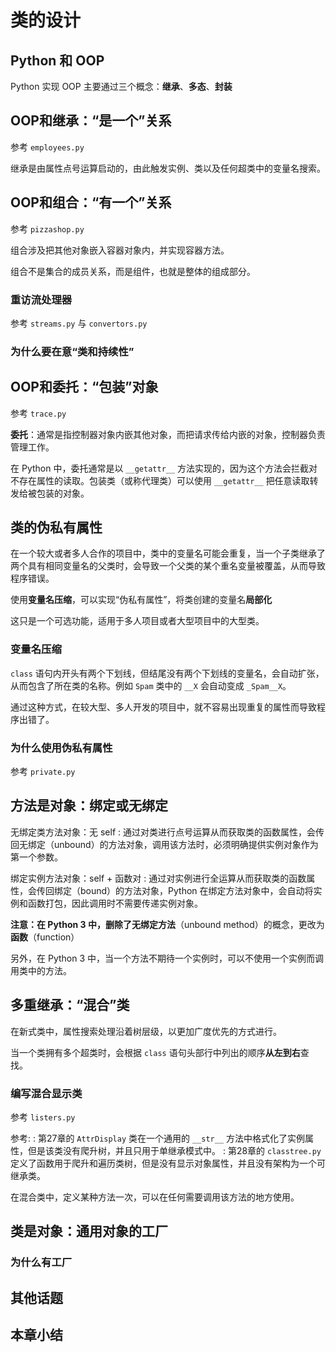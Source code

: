# 类的设计

## Python 和 OOP

Python 实现 OOP 主要通过三个概念：**继承**、**多态**、**封装**

## OOP和继承：“是一个”关系

参考 `employees.py`

继承是由属性点号运算启动的，由此触发实例、类以及任何超类中的变量名搜索。

## OOP和组合：“有一个”关系

参考 `pizzashop.py`

组合涉及把其他对象嵌入容器对象内，并实现容器方法。

组合不是集合的成员关系，而是组件，也就是整体的组成部分。

### 重访流处理器

参考 `streams.py` 与 `convertors.py`

### 为什么要在意“类和持续性”

## OOP和委托：“包装”对象

参考 `trace.py`

**委托**：通常是指控制器对象内嵌其他对象，而把请求传给内嵌的对象，控制器负责管理工作。

在 Python 中，委托通常是以 `__getattr__` 方法实现的，因为这个方法会拦截对不存在属性的读取。包装类（或称代理类）可以使用 `__getattr__` 把任意读取转发给被包装的对象。

## 类的伪私有属性

在一个较大或者多人合作的项目中，类中的变量名可能会重复，当一个子类继承了两个具有相同变量名的父类时，会导致一个父类的某个重名变量被覆盖，从而导致程序错误。

使用**变量名压缩**，可以实现“伪私有属性”，将类创建的变量名**局部化**

这只是一个可选功能，适用于多人项目或者大型项目中的大型类。

### 变量名压缩

`class` 语句内开头有两个下划线，但结尾没有两个下划线的变量名，会自动扩张，从而包含了所在类的名称。例如 `Spam` 类中的 `__X` 会自动变成 `_Spam__X`。

通过这种方式，在较大型、多人开发的项目中，就不容易出现重复的属性而导致程序出错了。

### 为什么使用伪私有属性

参考 `private.py`

## 方法是对象：绑定或无绑定

无绑定类方法对象：无 self
: 通过对类进行点号运算从而获取类的函数属性，会传回无绑定（unbound）的方法对象，调用该方法时，必须明确提供实例对象作为第一个参数。

绑定实例方法对象：self + 函数对
: 通过对实例进行全运算从而获取类的函数属性，会传回绑定（bound）的方法对象，Python 在绑定方法对象中，会自动将实例和函数打包，因此调用时不需要传递实例对象。

**注意：**在 Python 3 中，删除了**无绑定方法**（unbound method）的概念，更改为**函数**（function）

另外，在 Python 3 中，当一个方法不期待一个实例时，可以不使用一个实例而调用类中的方法。

## 多重继承：“混合”类

在新式类中，属性搜索处理沿着树层级，以更加广度优先的方式进行。

当一个类拥有多个超类时，会根据 `class` 语句头部行中列出的顺序**从左到右**查找。

### 编写混合显示类

参考 `listers.py`

参考:
: 第27章的 `AttrDisplay` 类在一个通用的 `__str__` 方法中格式化了实例属性，但是该类没有爬升树，并且只用于单继承模式中。
: 第28章的 `classtree.py` 定义了函数用于爬升和遍历类树，但是没有显示对象属性，并且没有架构为一个可继承类。

在混合类中，定义某种方法一次，可以在任何需要调用该方法的地方使用。

## 类是对象：通用对象的工厂

### 为什么有工厂

## 其他话题

## 本章小结

